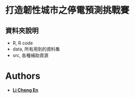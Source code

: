 # 打造韌性城市之停電預測挑戰賽

## 資料夾說明
- R, R code 
- data, 所有用到的資料集
- src, 各種補助資源

# Authors
* [**Li Cheng En**](https://github.com/nondayo)
